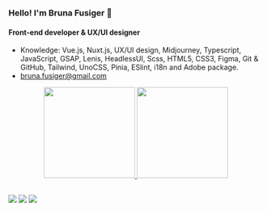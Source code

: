 ### Hello! I'm Bruna Fusiger 👋

#### Front-end developer & UX/UI designer

- Knowledge: Vue.js, Nuxt.js, UX/UI design, Midjourney, Typescript, JavaScript, GSAP, Lenis, HeadlessUI, Scss, HTML5, CSS3, Figma, Git & GitHub, Tailwind, UnoCSS, Pinia, ESlint, i18n and Adobe package.
- bruna.fusiger@gmail.com

<div align="center">
  <a href="https://github.com/BrunaFusiger">
  <img height="180em" src="https://github-readme-stats.vercel.app/api?username=BrunaFusiger&show_icons=true&theme=radical&include_all_commits=true&count_private=true"/>
  <img height="180em" src="https://github-readme-stats.vercel.app/api/top-langs/?username=BrunaFusiger&layout=compact&langs_count=7&theme=radical"/>
</div>

  ##
  
  <div> 
  <a href="https://instagram.com/codewithbru" target="_blank"><img src="https://img.shields.io/badge/-Instagram-%23E4405F?style=for-the-badge&logo=instagram&logoColor=white" target="_blank"></a>
  <a href = "mailto:bruna.fusiger@gmail.com"><img src="https://img.shields.io/badge/-Gmail-%23333?style=for-the-badge&logo=gmail&logoColor=white" target="_blank"></a>
  <a href="https://www.linkedin.com/in/bruna-fusiger-5585a11ba/" target="_blank"><img src="https://img.shields.io/badge/-LinkedIn-%230077B5?style=for-the-badge&logo=linkedin&logoColor=white" target="_blank"></a> 
</div>

  
